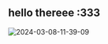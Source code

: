 ## hello thereee :333
![2024-03-08-11-39-09](https://github.com/jnswkz/jnswkz/assets/63092113/4d7822e4-cf99-429f-8b44-92d07205c4b7)
